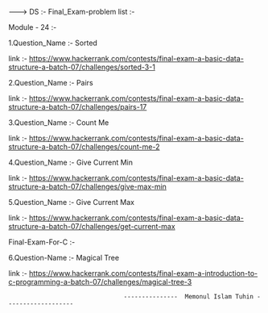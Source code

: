 ---> DS :- Final_Exam-problem list :-

Module - 24 :-

1.Question_Name :- Sorted

link :- https://www.hackerrank.com/contests/final-exam-a-basic-data-structure-a-batch-07/challenges/sorted-3-1

2.Question_Name :- Pairs

link :- https://www.hackerrank.com/contests/final-exam-a-basic-data-structure-a-batch-07/challenges/pairs-17

3.Question_Name :- Count Me

link :- https://www.hackerrank.com/contests/final-exam-a-basic-data-structure-a-batch-07/challenges/count-me-2

4.Question_Name :- Give Current Min

link :- https://www.hackerrank.com/contests/final-exam-a-basic-data-structure-a-batch-07/challenges/give-max-min

5.Question_Name :- Give Current Max

link :- https://www.hackerrank.com/contests/final-exam-a-basic-data-structure-a-batch-07/challenges/get-current-max

Final-Exam-For-C :-

6.Question-Name :- Magical Tree


link :- https://www.hackerrank.com/contests/final-exam-a-introduction-to-c-programming-a-batch-07/challenges/magical-tree-3

                                    ---------------  Memonul Islam Tuhin -------------------
